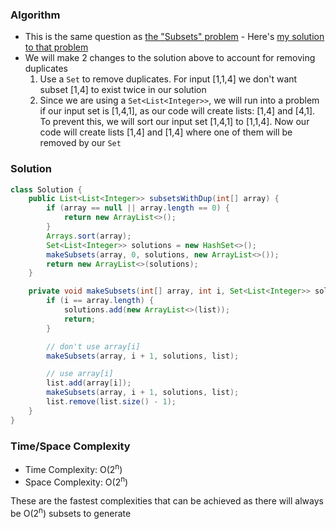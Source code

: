 ### Algorithm

- This is the same question as [the "Subsets" problem](https://leetcode.com/problems/subsets) - Here's [my solution to that problem](https://github.com/RodneyShag/Interview_solutions/blob/master/Solutions/LeetCode/Subsets.md)
- We will make 2 changes to the solution above to account for removing duplicates
  1. Use a `Set` to remove duplicates. For input [1,1,4] we don't want subset [1,4] to exist twice in our solution
  1. Since we are using a `Set<List<Integer>>`, we will run into a problem if our input set is [1,4,1], as our code will create lists: [1,4] and [4,1]. To prevent this, we will sort our input set [1,4,1] to [1,1,4]. Now our code will create lists [1,4] and [1,4] where one of them will be removed by our `Set`

### Solution

```java
class Solution {
    public List<List<Integer>> subsetsWithDup(int[] array) {
        if (array == null || array.length == 0) {
            return new ArrayList<>();
        }
        Arrays.sort(array);
        Set<List<Integer>> solutions = new HashSet<>();
        makeSubsets(array, 0, solutions, new ArrayList<>());
        return new ArrayList<>(solutions);
    }

    private void makeSubsets(int[] array, int i, Set<List<Integer>> solutions, List<Integer> list) {
        if (i == array.length) {
            solutions.add(new ArrayList<>(list));
            return;
        }

        // don't use array[i]
        makeSubsets(array, i + 1, solutions, list);

        // use array[i]
        list.add(array[i]);
        makeSubsets(array, i + 1, solutions, list);
        list.remove(list.size() - 1);
    }
}
```

### Time/Space Complexity

-  Time Complexity: O(2<sup>n</sup>)
- Space Complexity: O(2<sup>n</sup>)

These are the fastest complexities that can be achieved as there will always be O(2<sup>n</sup>) subsets to generate
